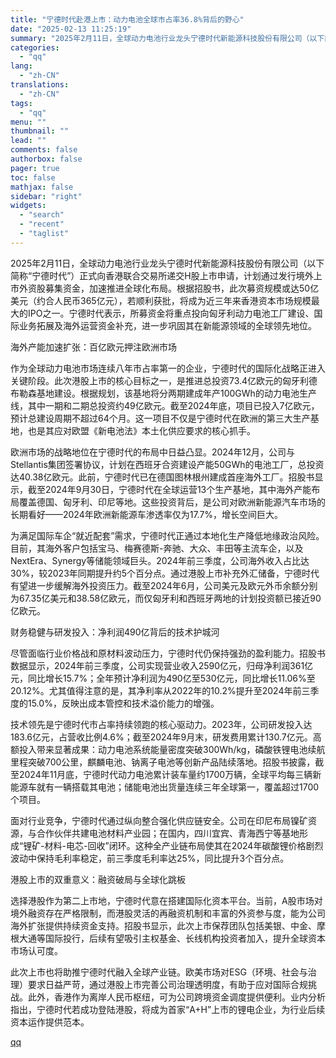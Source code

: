 ```yaml
---
title: "宁德时代赴港上市：动力电池全球市占率36.8%背后的野心"
date: "2025-02-13 11:25:19"
summary: "2025年2月11日，全球动力电池行业龙头宁德时代新能源科技股份有限公司（以下简称“宁德时代”）正式..."
categories:
  - "qq"
lang:
  - "zh-CN"
translations:
  - "zh-CN"
tags:
  - "qq"
menu: ""
thumbnail: ""
lead: ""
comments: false
authorbox: false
pager: true
toc: false
mathjax: false
sidebar: "right"
widgets:
  - "search"
  - "recent"
  - "taglist"
---
```


2025年2月11日，全球动力电池行业龙头宁德时代新能源科技股份有限公司（以下简称“宁德时代”）正式向香港联合交易所递交H股上市申请，计划通过发行境外上市外资股募集资金，加速推进全球化布局。根据招股书，此次募资规模或达50亿美元（约合人民币365亿元），若顺利获批，将成为近三年来香港资本市场规模最大的IPO之一。宁德时代表示，所募资金将重点投向匈牙利动力电池工厂建设、国际业务拓展及海外运营资金补充，进一步巩固其在新能源领域的全球领先地位。

海外产能加速扩张：百亿欧元押注欧洲市场

作为全球动力电池市场连续八年市占率第一的企业，宁德时代的国际化战略正进入关键阶段。此次港股上市的核心目标之一，是推进总投资73.4亿欧元的匈牙利德布勒森基地建设。根据规划，该基地将分两期建成年产100GWh的动力电池生产线，其中一期和二期总投资约49亿欧元。截至2024年底，项目已投入7亿欧元，预计总建设周期不超过64个月。这一项目不仅是宁德时代在欧洲的第三大生产基地，也是其应对欧盟《新电池法》本土化供应要求的核心抓手。

欧洲市场的战略地位在宁德时代的布局中日益凸显。2024年12月，公司与Stellantis集团签署协议，计划在西班牙合资建设产能50GWh的电池工厂，总投资达40.38亿欧元。此前，宁德时代已在德国图林根州建成首座海外工厂。招股书显示，截至2024年9月30日，宁德时代在全球运营13个生产基地，其中海外产能布局覆盖德国、匈牙利、印尼等地。这些投资背后，是公司对欧洲新能源汽车市场的长期看好——2024年欧洲新能源车渗透率仅为17.7%，增长空间巨大。

为满足国际车企“就近配套”需求，宁德时代正通过本地化生产降低地缘政治风险。目前，其海外客户包括宝马、梅赛德斯-奔驰、大众、丰田等主流车企，以及NextEra、Synergy等储能领域巨头。2024年前三季度，公司海外收入占比达30%，较2023年同期提升约5个百分点。通过港股上市补充外汇储备，宁德时代有望进一步缓解海外投资压力。截至2024年6月，公司美元及欧元外币余额分别为67.35亿美元和38.58亿欧元，而仅匈牙利和西班牙两地的计划投资额已接近90亿欧元。

财务稳健与研发投入：净利润490亿背后的技术护城河

尽管面临行业价格战和原材料波动压力，宁德时代仍保持强劲的盈利能力。招股书数据显示，2024年前三季度，公司实现营业收入2590亿元，归母净利润361亿元，同比增长15.7%；全年预计净利润为490亿至530亿元，同比增长11.06%至20.12%。尤其值得注意的是，其净利率从2022年的10.2%提升至2024年前三季度的15.0%，反映出成本管控和技术溢价能力的增强。

技术领先是宁德时代市占率持续领跑的核心驱动力。2023年，公司研发投入达183.6亿元，占营收比例4.6%；截至2024年9月末，研发费用累计130.7亿元。高额投入带来显著成果：动力电池系统能量密度突破300Wh/kg，磷酸铁锂电池续航里程突破700公里，麒麟电池、钠离子电池等创新产品陆续落地。招股书披露，截至2024年11月底，宁德时代动力电池累计装车量约1700万辆，全球平均每三辆新能源车就有一辆搭载其电池；储能电池出货量连续三年全球第一，覆盖超过1700个项目。

面对行业竞争，宁德时代通过纵向整合强化供应链安全。公司在印尼布局镍矿资源，与合作伙伴共建电池材料产业园；在国内，四川宜宾、青海西宁等基地形成“锂矿-材料-电芯-回收”闭环。这种全产业链布局使其在2024年碳酸锂价格剧烈波动中保持毛利率稳定，前三季度毛利率达25%，同比提升3个百分点。

港股上市的双重意义：融资破局与全球化跳板

选择港股作为第二上市地，宁德时代意在搭建国际化资本平台。当前，A股市场对境外融资存在严格限制，而港股灵活的再融资机制和丰富的外资参与度，能为公司海外扩张提供持续资金支持。招股书显示，此次上市保荐团队包括美银、中金、摩根大通等国际投行，后续有望吸引主权基金、长线机构投资者加入，提升全球资本市场认可度。

此次上市也将助推宁德时代融入全球产业链。欧美市场对ESG（环境、社会与治理）要求日益严苛，通过港股上市完善公司治理透明度，有助于应对国际合规挑战。此外，香港作为离岸人民币枢纽，可为公司跨境资金调度提供便利。业内分析指出，宁德时代若成功登陆港股，将成为首家“A+H”上市的锂电企业，为行业后续资本运作提供范本。

[qq](https://new.qq.com/rain/a/20250213A03BVF00)
